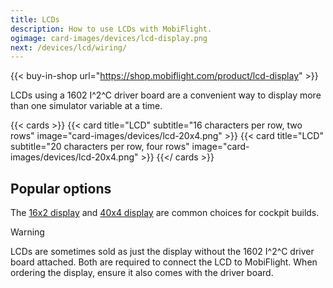 ```yaml
---
title: LCDs
description: How to use LCDs with MobiFlight.
ogimage: card-images/devices/lcd-display.png
next: /devices/lcd/wiring/
---
```


{{< buy-in-shop url="https://shop.mobiflight.com/product/lcd-display" >}}

LCDs using a 1602 I^2^C driver board are a convenient way to display more than one simulator variable at a time.

{{< cards >}}
{{< card title="LCD" subtitle="16 characters per row, two rows" image="card-images/devices/lcd-20x4.png" >}}
{{< card title="LCD" subtitle="20 characters per row, four rows" image="card-images/devices/lcd-20x4.png" >}}
{{</ cards >}}

## Popular options

The [16x2 display](https://shop.mobiflight.com/product/lcd-display) and [40x4 display](https://www.amazon.com/s?k=lcd+hd44780+20x4) are common choices for cockpit builds.

> [!WARNING]
> LCDs are sometimes sold as just the display without the 1602 I^2^C driver board attached. Both are required to connect the LCD to MobiFlight. When ordering the display, ensure it also comes with the driver board.
